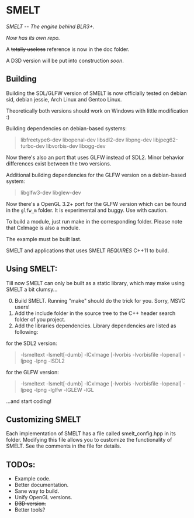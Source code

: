 # SMELT
_SMELT -- The engine behind BLR3+._

_Now has its own repo._

A ~~totally useless~~ reference is now in the doc folder.

A D3D version will be put into construction _soon_.

## Building
Building the SDL/GLFW version of SMELT is now officially tested
on debian sid, debian jessie, Arch Linux and Gentoo Linux.

Theoretically both versions should work on Windows
with little modification :)

Building dependencies on debian-based systems:

>libfreetype6-dev libopenal-dev libsdl2-dev libpng-dev
>libjpeg62-turbo-dev libvorbis-dev libogg-dev

Now there's also an port that uses GLFW instead of SDL2. 
Minor behavior differences exist between the two versions.

Additional building dependencies for the GLFW version on a debian-based system:

>libglfw3-dev libglew-dev

Now there's a OpenGL 3.2+ port for the GLFW version which can be found
in the `glfw_m` folder. It is experimental and buggy. Use with caution.

To build a module, just run make in the corresponding folder.
Please note that CxImage is also a module.

The example must be built last.

SMELT and applications that uses SMELT *REQUIRES* C++11 to build.

## Using SMELT:
Till now SMELT can only be built as a static library, which may make using SMELT
a bit clumsy...

0. Build SMELT. Running "make" should do the trick for you. Sorry, MSVC users!
1. Add the include folder in the source tree to the C++ header search folder of you project.
2. Add the libraries dependencies. Library dependencies are listed as following:

for the SDL2 version:

> -lsmeltext -lsmelt[-dumb] -lCxImage [-lvorbis -lvorbisfile -lopenal] -ljpeg -lpng -lSDL2

for the GLFW version:

> -lsmeltext -lsmelt[-dumb] -lCxImage [-lvorbis -lvorbisfile -lopenal] -ljpeg -lpng -lglfw -lGLEW -lGL

...and start coding!

## Customizing SMELT
Each implementation of SMELT has a file called smelt_config.hpp in its folder.
Modifying this file allows you to customize the functionality of SMELT. See the
comments in the file for details.

## TODOs:
* Example code.
* Better documentation.
* Sane way to build.
* Unify OpenGL versions.
* ~~D3D version.~~
* Better tools?
